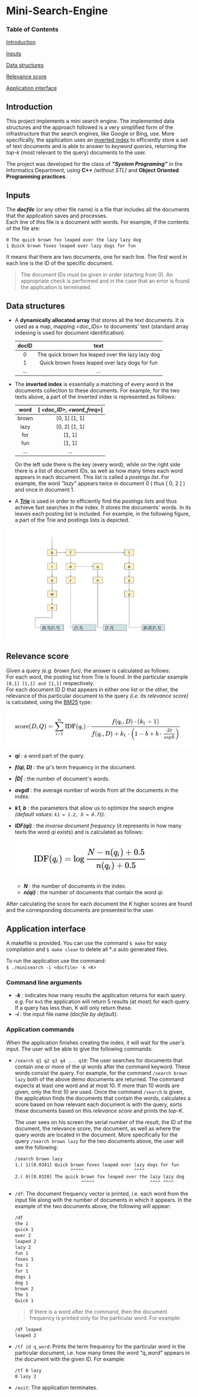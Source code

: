 # Mini-Search-Engine


### Table of Contents

[Introduction](#introduction)

[Inputs](#inputs)

[Data structures](#data_structures)

[Relevance score](#relevance_score)

[Application interface](#app_interface)


<a name="introduction"/>

## Introduction

This project implements a mini search engine. The implemented data structures and the approach followed is a very simplified form of the infrastructure that the search engines, like Google or Bing, use. More specifically, the application uses an [inverted index](https://en.wikipedia.org/wiki/Inverted_index) to efficiently store a set of text documents and is able to answer to *keyword queries*, returning the *top-k* (most relevant to the query) documents to the user.

The project was developed for the class of ***"System Programing"*** in the Informatics Department, using **C++** *(without STL)* and **Object Oriented Programming practices**.


<a name="inputs"/>

## Inputs

The ***docfile*** (or any other file name) is a file that includes all the documents that the application saves and processes.   
Each line of this file is a document with words. For example, if the contents of the file are:
```
0 The quick brown fox leaped over the lazy lazy dog
1 Quick brown foxes leaped over lazy dogs for fun
```
It means that there are two documents, one for each line. The first word in each line is the ID of the specific document. 
> The document IDs must be given in order (starting from 0). An appropriate check is performed and in the case that an error is found the application is terminated.


<a name="data_structures"/>

## Data structures

- A **dynamically allocated array** that stores all the text documents. It is used as a map, mapping *<doc_IDs>* to documents' text (standard array indexing is used for document identification).

    | docID |   text |
    | :----: | :----: |
    |  0     | The quick brown fox leaped over the lazy lazy dog    |
    | 1      | Quick brown foxes leaped over lazy dogs for fun |
    | ...    | ... |

- The **inverted index** is essentially a matching of every word in the documents collection to these documents. 
For example, for the two texts above, a part of the inverted index is represented as follows:

    | word  |  [ *<doc_ID>*, *<word_freq>*] |
    | :----:| :------------:|
    | brown | [0, 1] [1, 1] |
    | lazy  | [0, 2] [1, 1] |
    | for   | [1, 1]        |
    | fun   | [1, 1]        |
    | ...   | ...           |

    On the left side there is the key (every word), while on the right side there is a list of document IDs, as well as how many times each word appears in each document. This list is called a *postings list*. For example, the word *"lazy"* appears twice in document 0 ( thus [ 0, 2 ] ) and once in document 1.   
    
- A [**Trie**](https://en.wikipedia.org/wiki/Trie) is used in order to efficiently find the *postings lists* and thus achieve fast searches in the index. It stores the documents' words. In its
leaves each posting list is included. For example, in the following figure, a part of the Trie and postings lists is depicted.

![Trie](img/trie.png "Trie")


<a name="relevance_score"/>

## Relevance score

Given a query *(e.g. brown fun)*, the answer is calculated as follows:   
For each word, the posting list from Trie is found. In the particular example ```[0,1] [1,1] and [1,1]``` respectively.   
For each document ID *D* that appears in either one list or the other, the relevance
of this particular document to the query *(i.e. its relevance score)* is calculated, using the
[BM25](https://en.wikipedia.org/wiki/Okapi_BM25) type:

![BM25 type](img/BM25type.png "BM25 type")

- ***qi*** ​: a word part of the query.
- ***f(qi, D)​*** : the *qi's* term frequency in the document.
- ***​|D|*** ​: the number of document's words.
- ***avgdl***​ : the average number of words from all the documents in the index.
- ***k1, b*** : the parameters that allow us to optimize the search engine *(default values: ```k1 = 1.2, b = 0.75```)*.
- ***IDF(qi)*** : the *inverse document frequency* (it represents in how many texts the word *qi* exists) and is calculated as follows:
 
    ![IDF type](img/IDFtype.png "IDF type")

  - ***N*** : the number of documents in the index.
  - ***n(qi)*** : the number of documents that contain the word *qi*.

After calculating the score for each document the *K* higher scores are found and the
corresponding documents are presented to the user.


<a name="app_interface"/>

## Application interface

A makefile is provided. You can use the command ```$ make``` for easy compilation and ```$ make clean``` to delete all **.o* auto generated files.

To run the application use the command:   
```$ ./minisearch -i <docfile> -k <K>```

### Command line arguments 

- ***-k*** : indicates how many results the application returns for each query.   
e.g. For ```K=5``` the application will return 5 results (at most) for each query. If a query has less than, K will only return these.
- ***-i*** : the input file name *(docfile by default)*.


### Application commands

When the application finishes creating the index, it will wait for the user's input. The user will be able to give the following commands:

- ```/search q1 q2 q3 q4 ... q10```: The user searches for documents that contain one or more of the *qi* words after the command keyword. These words consist the query. For example, for the command ```/search brown lazy``` both of the above demo documents are returned. The command expects at least one word and at most 10.
If more than 10 words are given, only the first 10 are used. Once the command ```/search``` is given,
the application finds the documents that contain the words, calculates a score based on how relevant
each document is with the query, sorts these documents based on this *relevance score* and prints the *top-K*. 

    The user sees on his screen the serial number of the result, the ID of the document, the relevance score, the document, as well as where the query words are located in the document. More specifically for the query ```/search brown lazy``` for the two documents above, the user will see the following:

    ```
    /search brown lazy
    1.( 1)[0.0341] Quick brown foxes leaped over lazy dogs for fun
                         ^^^^^                   ^^^^
    2.( 0)[0.0320] The quick brown fox leaped over the lazy lazy dog
                             ^^^^^                     ^^^^ ^^^^
    ```

- ```/df```: The document frequency vector is printed, i.e. each word from the input file along with the number of documents in which it appears. In the example of the two documents above, the following will appear:
    ```
    /df
    the 1
    quick 1
    over 2
    leaped 2
    lazy 2
    fun 1
    foxes 1
    fox 1
    for 1
    dogs 1
    dog 1
    brown 2
    The 1
    Quick 1
    ```

    > If there is a word after the command, then the document frequency is printed only for the particular word. For example:    
    ```
    /df leaped
    leaped 2
    ```

- ```/tf id q_word```: Prints the term frequency for the particular word in the particular document, i.e. how many times the word *"q_word"* appears in the document with the given ID. For example:
    ```
    /tf 0 lazy
    0 lazy 2
    ```

- ```/exit```: Τhe application terminates.
